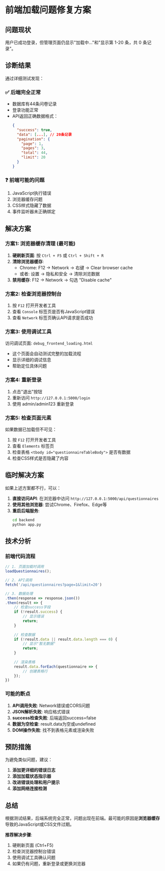 # 前端加载问题修复方案

## 问题现状

用户已成功登录，但管理页面仍显示"加载中..."和"显示第 1-20 条，共 0 条记录"。

## 诊断结果

通过详细测试发现：

### ✅ 后端完全正常
- 数据库有44条问卷记录
- 登录功能正常
- API返回正确数据格式：
  ```json
  {
    "success": true,
    "data": [...], // 20条记录
    "pagination": {
      "page": 1,
      "pages": 3,
      "total": 44,
      "limit": 20
    }
  }
  ```

### ❓ 前端可能的问题
1. JavaScript执行错误
2. 浏览器缓存问题
3. CSS样式隐藏了数据
4. 事件监听器未正确绑定

## 解决方案

### 方案1: 浏览器缓存清理 (最可能)
1. **硬刷新页面**: 按 `Ctrl + F5` 或 `Ctrl + Shift + R`
2. **清除浏览器缓存**:
   - Chrome: F12 → Network → 右键 → Clear browser cache
   - 或者: 设置 → 隐私和安全 → 清除浏览数据
3. **禁用缓存**: F12 → Network → 勾选 "Disable cache"

### 方案2: 检查浏览器控制台
1. 按 `F12` 打开开发者工具
2. 查看 `Console` 标签页是否有JavaScript错误
3. 查看 `Network` 标签页确认API请求是否成功

### 方案3: 使用调试工具
访问调试页面: `debug_frontend_loading.html`
- 这个页面会自动测试完整的加载流程
- 显示详细的调试信息
- 帮助定位具体问题

### 方案4: 重新登录
1. 点击"退出"按钮
2. 重新访问 `http://127.0.0.1:5000/login`
3. 使用 admin/admin123 重新登录

### 方案5: 检查页面元素
如果数据已加载但不可见：
1. 按 `F12` 打开开发者工具
2. 查看 `Elements` 标签页
3. 检查表格 `<tbody id="questionnaireTableBody">` 是否有数据
4. 检查CSS样式是否隐藏了内容

## 临时解决方案

如果上述方案都不行，可以：

1. **直接访问API**: 在浏览器中访问 `http://127.0.0.1:5000/api/questionnaires`
2. **使用其他浏览器**: 尝试Chrome、Firefox、Edge等
3. **重启后端服务**: 
   ```bash
   cd backend
   python app.py
   ```

## 技术分析

### 前端代码流程
```javascript
// 1. 页面加载时调用
loadQuestionnaires();

// 2. API调用
fetch('/api/questionnaires?page=1&limit=20')

// 3. 数据处理
.then(response => response.json())
.then(result => {
    // 检查success字段
    if (!result.success) {
        // 显示错误
        return;
    }
    
    // 检查数据
    if (!result.data || result.data.length === 0) {
        // 显示"暂无数据"
        return;
    }
    
    // 渲染表格
    result.data.forEach(questionnaire => {
        // 创建表格行
    });
})
```

### 可能的断点
1. **API调用失败**: Network错误或CORS问题
2. **JSON解析失败**: 响应格式错误
3. **success检查失败**: 后端返回success=false
4. **数据为空检查**: result.data为空或undefined
5. **DOM操作失败**: 找不到表格元素或渲染失败

## 预防措施

为避免类似问题，建议：

1. **添加更详细的错误日志**
2. **添加加载状态指示器**
3. **改进错误处理和用户提示**
4. **添加网络连接检测**

## 总结

根据测试结果，后端系统完全正常，问题出现在前端。最可能的原因是**浏览器缓存**导致的JavaScript或CSS文件过期。

**推荐解决步骤**:
1. 硬刷新页面 (Ctrl+F5)
2. 检查浏览器控制台错误
3. 使用调试工具确认问题
4. 如果仍有问题，重新登录或更换浏览器